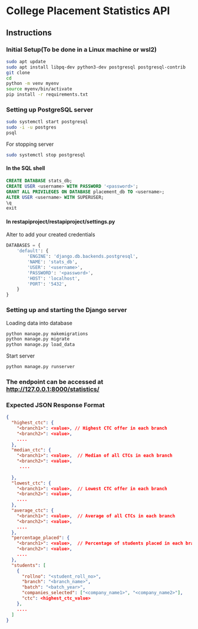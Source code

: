 # College Placement Statistics API
## Instructions
### Initial Setup(To be done in a Linux machine or wsl2)
 ```bash 
sudo apt update
sudo apt install libpq-dev python3-dev postgresql postgresql-contrib
git clone
cd 
python -m venv myenv
source myenv/bin/activate
pip install -r requirements.txt
```
### Setting up PostgreSQL server
```bash
sudo systemctl start postgresql
sudo -i -u postgres
psql
 ```
 For stopping server
 ```bash
sudo systemctl stop postgresql
 ```
 #### In the SQL shell
 ```sql
 CREATE DATABASE stats_db;
 CREATE USER <username> WITH PASSWORD '<password>';
GRANT ALL PRIVILEGES ON DATABASE placement_db TO <username>;
ALTER USER <username> WITH SUPERUSER;
\q
exit
 ```
#### In restapiproject/restapiproject/settings.py
Alter to add your created credentials
```python 
DATABASES = {
    'default': {
        'ENGINE': 'django.db.backends.postgresql',
        'NAME': 'stats_db',  
        'USER': '<username>',  
        'PASSWORD': '<password>',  
        'HOST': 'localhost', 
        'PORT': '5432', 
    }
}
```
### Setting up and starting the Django server
Loading data into database
```bash
python manage.py makemigrations
python manage.py migrate
python manage.py load_data
 ```
 Start server
 ```bash
 python manage.py runserver
 ```
 ### The endpoint can be accessed at http://127.0.0.1:8000/statistics/
### Expected JSON Response Format
```json
{
  "highest_ctc": {
    "<branch1>": <value>, // Highest CTC offer in each branch
    "<branch2>": <value>,
    ....
  },
  "median_ctc": {
    "<branch1>": <value>,  // Median of all CTCs in each branch
    "<branch2>": <value>,
     ....
    
  },
  "lowest_ctc": {
    "<branch1>": <value>,  // Lowest CTC offer in each branch
    "<branch2>": <value>,
    ....
  },
  "average_ctc": {
    "<branch1>": <value>,  // Average of all CTCs in each branch
    "<branch2>": <value>,
    ....
  },
  "percentage_placed": {
    "<branch1>": <value>,  // Percentage of students placed in each branch
    "<branch2>": <value>,
    ....
  },
  "students": [
    {
      "rollno": "<student_roll_no>",
      "branch": "<branch_name>",
      "batch": "<batch_year>",
      "companies_selected": ["<company_name1>", "<company_name2>"],
      "ctc": <highest_ctc_value>
    },
    ....
  ]
}
```

